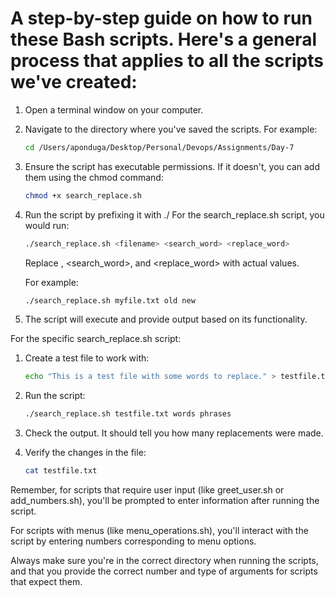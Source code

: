 # A step-by-step guide on how to run these Bash scripts. Here's a general process that applies to all the scripts we've created:

1. Open a terminal window on your computer.

2. Navigate to the directory where you've saved the scripts. For example:
   ```bash
   cd /Users/aponduga/Desktop/Personal/Devops/Assignments/Day-7
   ```

3. Ensure the script has executable permissions. If it doesn't, you can add them using the chmod command:
   ```bash
   chmod +x search_replace.sh
   ```

4. Run the script by prefixing it with ./
   For the search_replace.sh script, you would run:
   ```bash
   ./search_replace.sh <filename> <search_word> <replace_word>
   ```
   Replace <filename>, <search_word>, and <replace_word> with actual values.

   For example:
   ```bash
   ./search_replace.sh myfile.txt old new
   ```

5. The script will execute and provide output based on its functionality.

For the specific search_replace.sh script:

1. Create a test file to work with:
   ```bash
   echo "This is a test file with some words to replace." > testfile.txt
   ```

2. Run the script:
   ```bash
   ./search_replace.sh testfile.txt words phrases
   ```

3. Check the output. It should tell you how many replacements were made.

4. Verify the changes in the file:
   ```bash
   cat testfile.txt
   ```

Remember, for scripts that require user input (like greet_user.sh or add_numbers.sh), you'll be prompted to enter information after running the script.

For scripts with menus (like menu_operations.sh), you'll interact with the script by entering numbers corresponding to menu options.

Always make sure you're in the correct directory when running the scripts, and that you provide the correct number and type of arguments for scripts that expect them.